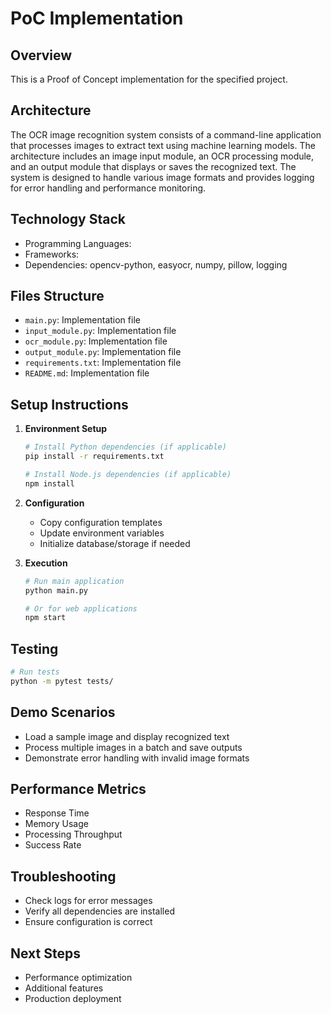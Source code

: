 # PoC Implementation

## Overview
This is a Proof of Concept implementation for the specified project.

## Architecture
The OCR image recognition system consists of a command-line application that processes images to extract text using machine learning models. The architecture includes an image input module, an OCR processing module, and an output module that displays or saves the recognized text. The system is designed to handle various image formats and provides logging for error handling and performance monitoring.

## Technology Stack
- Programming Languages: 
- Frameworks: 
- Dependencies: opencv-python, easyocr, numpy, pillow, logging

## Files Structure
- `main.py`: Implementation file
- `input_module.py`: Implementation file
- `ocr_module.py`: Implementation file
- `output_module.py`: Implementation file
- `requirements.txt`: Implementation file
- `README.md`: Implementation file

## Setup Instructions

1. **Environment Setup**
   ```bash
   # Install Python dependencies (if applicable)
   pip install -r requirements.txt
   
   # Install Node.js dependencies (if applicable)  
   npm install
   ```

2. **Configuration**
   - Copy configuration templates
   - Update environment variables
   - Initialize database/storage if needed

3. **Execution**
   ```bash
   # Run main application
   python main.py
   
   # Or for web applications
   npm start
   ```

## Testing
```bash
# Run tests
python -m pytest tests/
```

## Demo Scenarios
- Load a sample image and display recognized text
- Process multiple images in a batch and save outputs
- Demonstrate error handling with invalid image formats

## Performance Metrics
- Response Time
- Memory Usage  
- Processing Throughput
- Success Rate

## Troubleshooting
- Check logs for error messages
- Verify all dependencies are installed
- Ensure configuration is correct

## Next Steps
- Performance optimization
- Additional features
- Production deployment
